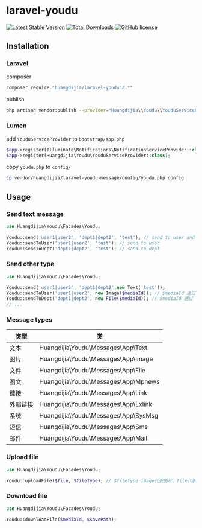 # laravel-youdu

[![Latest Stable Version](https://poser.pugx.org/huangdijia/laravel-youdu/version.png)](https://packagist.org/packages/huangdijia/laravel-youdu)
[![Total Downloads](https://poser.pugx.org/huangdijia/laravel-youdu/d/total.png)](https://packagist.org/packages/huangdijia/laravel-youdu)
[![GitHub license](https://img.shields.io/github/license/huangdijia/laravel-youdu)](https://github.com/huangdijia/laravel-youdu)


## Installation

### Laravel

composer

~~~bash
composer require "huangdijia/laravel-youdu:2.*"
~~~

publish

~~~bash
php artisan vendor:publish --provider="Huangdijia\\Youdu\\YouduServiceProvider"
~~~

### Lumen

add `YouduServiceProvider` to `bootstrap/app.php`

~~~php
$app->register(Illuminate\Notifications\NotificationServiceProvider::class); // must before YouduServiceProvider
$app->register(Huangdijia\Youdu\YouduServiceProvider::class);
~~~

copy `youdu.php` to `config/`

~~~bash
cp vendor/huangdijia/laravel-youdu-message/config/youdu.php config
~~~

## Usage

### Send text message

~~~php
use Huangdijia\Youdu\Facades\Youdu;

Youdu::send('user1|user2', 'dept1|dept2', 'test'); // send to user and dept
Youdu::sendToUser('user1|user2', 'test'); // send to user
Youdu::sendToDept('dept1|dept2', 'test'); // send to dept
~~~

### Send other type

~~~php
use Huangdijia\Youdu\Facades\Youdu;

Youdu::send('user1|user2', 'dept1|dept2',new Text('test'));
Youdu::sendToUser('user1|user2', new Image($mediaId)); // $mediaId 通过 uploadFile 接口获得
Youdu::sendToDept('dept1|dept2', new File($mediaId)); // $mediaId 通过 uploadFile 接口获得
// ...
~~~

### Message types

|类型|类|
|--|--|
|文本|Huangdijia\Youdu\Messages\App\Text|
|图片|Huangdijia\Youdu\Messages\App\Image|
|文件|Huangdijia\Youdu\Messages\App\File|
|图文|Huangdijia\Youdu\Messages\App\Mpnews|
|链接|Huangdijia\Youdu\Messages\App\Link|
|外部链接|Huangdijia\Youdu\Messages\App\Exlink|
|系统|Huangdijia\Youdu\Messages\App\SysMsg|
|短信|Huangdijia\Youdu\Messages\App\Sms|
|邮件|Huangdijia\Youdu\Messages\App\Mail|

### Upload file

~~~php
use Huangdijia\Youdu\Facades\Youdu;

Youdu::uploadFile($file, $fileType); // $fileType image代表图片、file代表普通文件、voice代表语音、video代表视频
~~~

### Download file

~~~php
use Huangdijia\Youdu\Facades\Youdu;

Youdu::downloadFile($mediaId, $savePath);
~~~
